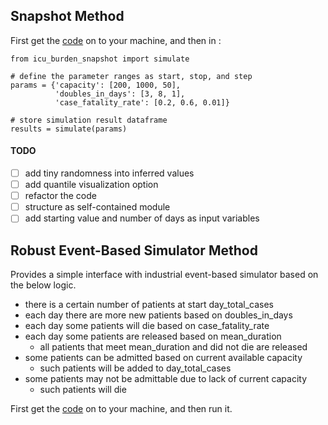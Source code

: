 ## Snapshot Method

First get the [code](https://github.com/autonomio/trauma-team-international/blob/master/icu_burden/icu_burden_snapshot.py) on to your machine, and then in :

```
from icu_burden_snapshot import simulate

# define the parameter ranges as start, stop, and step
params = {'capacity': [200, 1000, 50],
          'doubles_in_days': [3, 8, 1],
          'case_fatality_rate': [0.2, 0.6, 0.01]}

# store simulation result dataframe
results = simulate(params)
```

#### TODO

- [ ] add tiny randomness into inferred values
- [ ] add quantile visualization option
- [ ] refactor the code
- [ ] structure as self-contained module
- [ ] add starting value and number of days as input variables

## Robust Event-Based Simulator Method

Provides a simple interface with industrial event-based simulator based on the below logic.

- there is a certain number of patients at start day_total_cases
- each day there are more new patients based on doubles_in_days
- each day some patients will die based on case_fatality_rate
- each day some patients are released based on mean_duration
    - all patients that meet mean_duration and did not die are released
- some patients can be admitted based on current available capacity
    - such patients will be added to day_total_cases
- some patients may not be admittable due to lack of current capacity
    - such patients will die
    
First get the [code](https://github.com/autonomio/trauma-team-international/blob/master/icu_burden/icu_burden_simulator.py) on to your machine, and then run it.

